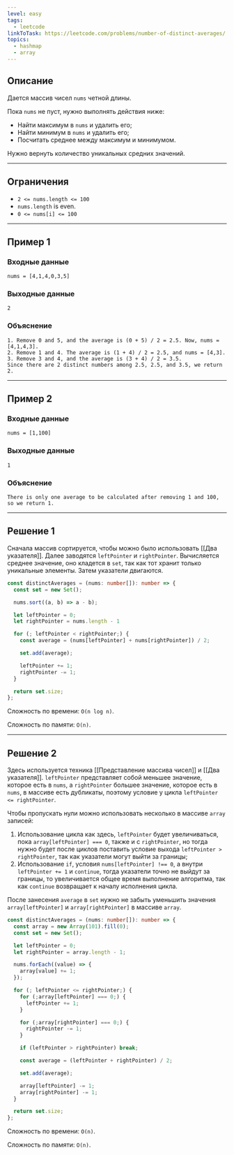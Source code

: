 ```yaml
---
level: easy
tags:
  - leetcode
linkToTask: https://leetcode.com/problems/number-of-distinct-averages/
topics:
  - hashmap
  - array
---
```

## Описание

Дается массив чисел `nums` четной длины.

Пока `nums` не пуст, нужно выполнять действия ниже:
- Найти максимум в `nums` и удалить его;
- Найти минимум в `nums` и удалить его;
- Посчитать среднее между максимум и минимумом.

Нужно вернуть количество уникальных средних значений.

---
## Ограничения

- `2 <= nums.length <= 100`
- `nums.length` is even.
- `0 <= nums[i] <= 100`

---
## Пример 1

### Входные данные

```
nums = [4,1,4,0,3,5]
```
### Выходные данные

```
2
```
### Объяснение

```
1. Remove 0 and 5, and the average is (0 + 5) / 2 = 2.5. Now, nums = [4,1,4,3].
2. Remove 1 and 4. The average is (1 + 4) / 2 = 2.5, and nums = [4,3].
3. Remove 3 and 4, and the average is (3 + 4) / 2 = 3.5.
Since there are 2 distinct numbers among 2.5, 2.5, and 3.5, we return 2.
```

---
## Пример 2

### Входные данные

```
nums = [1,100]
```
### Выходные данные

```
1
```
### Объяснение

```
There is only one average to be calculated after removing 1 and 100, so we return 1.
```

---
## Решение 1

Сначала массив сортируется, чтобы можно было использовать [[Два указателя]]. Далее заводятся `leftPointer` и `rightPointer`. Вычисляется среднее значение, оно кладется в `set`, так как тот хранит только уникальные элементы. Затем указатели двигаются.

```typescript
const distinctAverages = (nums: number[]): number => {
  const set = new Set();

  nums.sort((a, b) => a - b);

  let leftPointer = 0;
  let rightPointer = nums.length - 1

  for (; leftPointer < rightPointer;) {
    const average = (nums[leftPointer] + nums[rightPointer]) / 2;

    set.add(average);

    leftPointer += 1;
    rightPointer -= 1;
  }

  return set.size;
};
```

Сложность по времени: `O(n log n)`.

Сложность по памяти: `O(n)`.

---
## Решение 2

Здесь используется техника [[Представление массива чисел]] и [[Два указателя]]. `leftPointer` представляет собой меньшее значение, которое есть в `nums`, а `rightPointer` большее значение, которое есть в `nums`, в массиве есть дубликаты, поэтому условие у цикла `leftPointer <= rightPointer`. 

Чтобы пропускать нули можно использовать несколько в массиве `array` записей:
1. Использование цикла как здесь, `leftPointer` будет увеличиваться, пока `array[leftPointer] === 0`, также и с `rightPointer`, но тогда нужно будет после циклов поставить условие выхода `leftPointer > rightPointer`, так как указатели могут выйти за границы;
2. Использование `if`, условия `nums[leftPointer] !== 0`, а внутри `leftPointer += 1` и `continue`, тогда указатели точно не выйдут за границы, то увеличивается общее время выполнение алгоритма, так как `continue` возвращает к началу исполнения цикла.

После занесения `average` в `set` нужно не забыть уменьшить значения `array[leftPointer]` и `array[rightPointer]` в массиве `array`.

```typescript
const distinctAverages = (nums: number[]): number => {
  const array = new Array(101).fill(0);
  const set = new Set();

  let leftPointer = 0;
  let rightPointer = array.length - 1;

  nums.forEach((value) => {
    array[value] += 1;
  });

  for (; leftPointer <= rightPointer;) {
    for (;array[leftPointer] === 0;) {
      leftPointer += 1;
    }

    for (;array[rightPointer] === 0;) {
      rightPointer -= 1;
    }

    if (leftPointer > rightPointer) break;

    const average = (leftPointer + rightPointer) / 2;

    set.add(average);

    array[leftPointer] -= 1;
    array[rightPointer] -= 1;
  }

  return set.size;
};
```

Сложность по времени: `O(n)`.

Сложность по памяти: `O(n)`.
